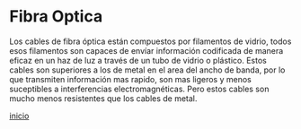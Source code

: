 # Fibra Optica

Los cables de fibra óptica están compuestos por filamentos de vidrio, todos esos filamentos son capaces de envíar información codificada de manera eficaz en un haz de luz a través de un tubo de vidrio o plástico. Estos cables son superiores a los de metal en el area del ancho de banda, por lo que transmiten información mas rapido, son mas ligeros y menos suceptibles a interferencias electromagnéticas. Pero estos cables son mucho menos resistentes que los cables de metal.

[inicio](README.md)
